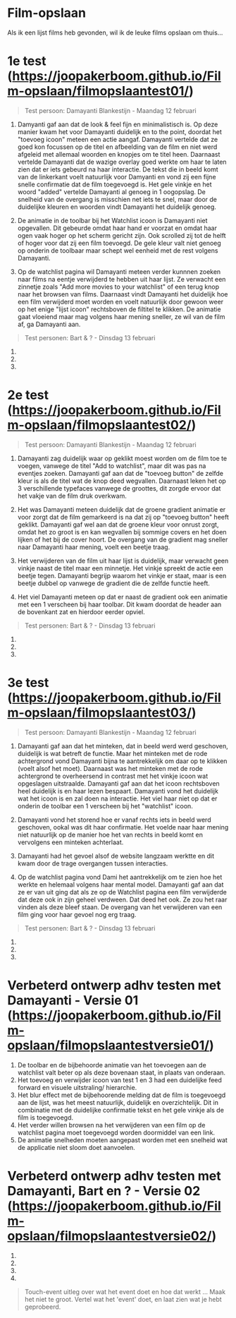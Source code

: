 # Film-opslaan
Als ik een lijst films heb gevonden, wil ik de leuke films opslaan om thuis...

# 1e test (https://joopakerboom.github.io/Film-opslaan/filmopslaantest01/)
> Test persoon: Damayanti Blankestijn - Maandag 12 februari
1. Damyanti gaf aan dat de look & feel fijn en minimalistisch is. Op deze manier kwam het voor Damayanti duidelijk en to the point, doordat het "toevoeg icoon" meteen een actie aangaf. Damayanti vertelde dat ze goed kon focussen op de titel en afbeelding van de film en niet werd afgeleid met allemaal woorden en knopjes om te titel heen. Daarnaast vertelde Damayanti dat de wazige overlay goed werkte om haar te laten zien dat er iets gebeurd na haar interactie. De tekst die in beeld komt van de linkerkant voelt natuurlijk voor Damyanti en vond zij een fijne snelle confirmatie dat de film toegevoegd is. Het gele vinkje en het woord "added" vertelde Damayanti al genoeg in 1 oogopslag. De snelheid van de overgang is misschien net iets te snel, maar door de duidelijke kleuren en woorden vindt Damayanti het duidelijk genoeg.

2. De animatie in de toolbar bij het Watchlist icoon is Damayanti niet opgevallen. Dit gebeurde omdat haar hand er voorzat en omdat haar ogen vaak hoger op het scherm gericht zijn. Ook scrolled zij tot de helft of hoger voor dat zij een film toevoegd. De gele kleur valt niet genoeg op onderin de toolbaar maar schept wel eenheid met de rest volgens Damayanti.

3. Op de watchlist pagina wil Damayanti meteen verder kunnnen zoeken naar films na eentje verwijderd te hebben uit haar lijst. Ze verwacht een zinnetje zoals "Add more movies to your watchlist" of een terug knop naar het browsen van films. Daarnaast vindt Damayanti het duidelijk hoe een film verwijderd moet worden en voelt natuurlijk door gewoon weer op het enige "lijst icoon" rechtsboven de filtitel te klikken. De animatie gaat vloeiend maar mag volgens haar mening sneller, ze wil van de film af, ga Damayanti aan.

> Test personen: Bart & ? - Dinsdag 13 februari
1.
2.
3.

# 2e test (https://joopakerboom.github.io/Film-opslaan/filmopslaantest02/)
> Test persoon: Damayanti Blankestijn - Maandag 12 februari
1. Damayanti zag duidelijk waar op geklikt moest worden om de film toe te voegen, vanwege de titel "Add to watchlist", maar dit was pas na eventjes zoeken. Damayanti gaf aan dat de "toevoeg button" de zelfde kleur is als de titel wat de knop deed wegvallen. Daarnaast leken het op 3 verschillende typefaces vanwege de groottes, dit zorgde ervoor dat het vakje van de film druk overkwam. 

2. Het was Damayanti meteen duidelijk dat de groene gradient animatie er voor zorgt dat de film gemarkeerd is na dat zij op "toevoeg button" heeft geklikt. Damayanti gaf wel aan dat de groene kleur voor onrust zorgt, omdat het zo groot is en kan wegvallen bij sommige covers en het doen lijken of het bij de cover hoort. De overgang van de gradient mag sneller naar Damayanti haar mening, voelt een beetje traag.

3. Het verwijderen van de film uit haar lijst is duidelijk, maar verwacht geen vinkje naast de titel maar een minnetje. Het vinkje spreekt de actie een beetje tegen. Damayanti begrijp waarom het vinkje er staat, maar is een beetje dubbel op vanwege de gradient die de zelfde functie heeft.

4. Het viel Damayanti meteen op dat er naast de gradient ook een animatie met een 1 verscheen bij haar toolbar. Dit kwam doordat de header aan de bovenkant zat en hierdoor eerder opviel.

> Test personen: Bart & ? - Dinsdag 13 februari
1.
2.
3.

# 3e test (https://joopakerboom.github.io/Film-opslaan/filmopslaantest03/)
> Test persoon: Damayanti Blankestijn - Maandag 12 februari
1. Damayanti gaf aan dat het minteken, dat in beeld werd werd geschoven, duidelijk is wat betreft de functie. Maar het minteken met de rode achtergrond vond Damayanti bijna te aantrekkelijk om daar op te klikken (voelt alsof het moet). Daarnaast was het minteken met de rode achtergrond te overheersend in contrast met het vinkje icoon wat opgeslagen uitstraalde. Damayanti gaf aan dat het icoon rechtsboven heel duidelijk is en haar lezen bespaart. Damayanti vond het duidelijk wat het icoon is en zal doen na interactie. Het viel haar niet op dat er onderin de toolbar een 1 verscheen bij het "watchlist" icoon.

2. Damayanti vond het storend hoe er vanaf rechts iets in beeld werd geschoven, ookal was dit haar confirmatie. Het voelde naar haar mening niet natuurlijk op de manier hoe het van rechts in beeld komt en vervolgens een minteken achterlaat.

3. Damayanti had het gevoel alsof de website langzaam werktte en dit kwam door de trage overgangen tussen interacties.

4. Op de watchlist pagina vond Dami het aantrekkelijk om te zien hoe het werkte en helemaal volgens haar mental model. Damayanti gaf aan dat ze er van uit ging dat als ze op de Watchlist pagina een film verwijderde dat deze ook in zijn geheel verdween. Dat deed het ook. Ze zou het raar vinden als deze bleef staan. De overgang van het verwijderen van een film ging voor haar gevoel nog erg traag.

> Test personen: Bart & ? - Dinsdag 13 februari
1.
2.
3.

# Verbeterd ontwerp adhv testen met Damayanti - Versie 01 (https://joopakerboom.github.io/Film-opslaan/filmopslaantestversie01/)
1. De toolbar en de bijbehoorde animatie van het toevoegen aan de watchlist valt beter op als deze bovenaan staat, in plaats van onderaan. 
2. Het toevoeg en verwijder icoon van test 1 en 3 had een duidelijke feed forward en visuele uitstraling/ hierarchie.
3. Het blur effect met de bijbehoorende melding dat de film is toegevoegd aan de lijst, was het meest natuurlijk, duidelijk en overzichtelijk. Dit in combinatie met de duidelijke confirmatie tekst en het gele vinkje als de film is toegevoegd.
4. Het verder willen browsen na het verwijderen van een film op de watchlist pagina moet toegevoegd worden doormiddel van een link.
5. De animatie snelheden moeten aangepast worden met een snelheid wat de applicatie niet sloom doet aanvoelen.

# Verbeterd ontwerp adhv testen met Damayanti, Bart en ? - Versie 02 (https://joopakerboom.github.io/Film-opslaan/filmopslaantestversie02/)
1. 
2.
3.
4.
> Touch-event
uitleg over wat het event doet en hoe dat werkt ... Maak het niet te groot. Vertel wat het 'event' doet, en laat zien wat je hebt geprobeerd.

